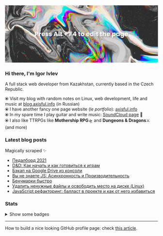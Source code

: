 ![](./hero-image.png)

### Hi there, I'm Igor Ivlev

A full stack web developer from Kazakhstan, currently based in the Czech Republic.

⦿ Visit my blog with random notes on Linux, web development, life and music at [blog.axisful.info](https://blog.axisful.info/) (in Russian) <br>
⦿ I have another fancy one page website (_le portfolio_): [axisful.info](https://axisful.info/) <br>
⦿ In my spare time I play guitar and write music: [SoundCloud page](https://soundcloud.com/igor-okto) 🎸 <br>
⦿ I also like TTRPGs like **Mothership RPG**🛸 and **Dungeons & Dragons**⚔️ (and more)


### Latest blog posts

Magically scraped ✨

<!-- BLOG-POST-LIST:START -->
- [Педалборд 2021](https://blog.axisful.info/guitar/pedalboard-2021)
- [D&amp;D: Как начать и как готовиться к играм](https://blog.axisful.info/ttrpg/dungeons-and-dragons-quick-start)
- [Бэкап на Google Drive из консоли](https://blog.axisful.info/snippets/linux-cli-google-drive)
- [Вы не знаете JS: Асинхронность и Производительность](https://blog.axisful.info/books-reviews/you-dont-know-js-async-optimization)
- [Бенчмарки быстро](https://blog.axisful.info/snippets/benchmarks)
- [Удалить ненужные файлы и освободить место на диске &lpar;Linux&rpar;](https://blog.axisful.info/snippets/linux-find-remove-unused-files)
- [JavaScript рефакторинг: балласт в проекте и как от него избавиться](https://blog.axisful.info/webdev/javascript-remove-dead-weight)
<!-- BLOG-POST-LIST:END -->


### Stats

<details>

  <summary>Show some badges</summary>
  <img src="https://github-readme-stats.vercel.app/api/top-langs?username=8kto&show_icons=true&locale=en&layout=compact&theme=buefy" alt="8kto's languages" />

  <br />
  <img src="https://github-readme-stats.vercel.app/api?username=8kto&show_icons=true&locale=en&count_private=true&layout=compact&hide=stars,contribs,prs,issues&theme=buefy" alt="8kto's GitHub stats" />

  <br />
  <img src="https://github-readme-streak-stats.herokuapp.com/?user=8kto&layout=compact&theme=buefy" alt="8kto's GitHub stats" />

</details>

----

How to build a nice looking GitHub profile page: check [this article](https://dev.to/supritha/how-to-have-an-awesome-github-profile-1969).
